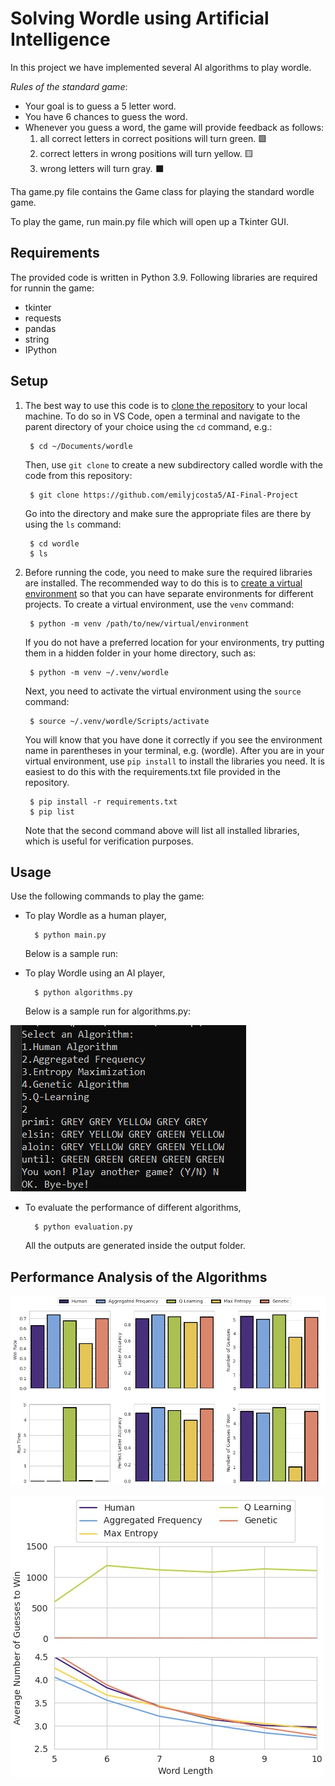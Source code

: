 # Solving Wordle using Artificial Intelligence

In this project we have implemented several AI algorithms to play wordle. 

*Rules of the standard game*:

* Your goal is to guess a 5 letter word.
* You have 6 chances to guess the word.
* Whenever you guess a word, the game will provide feedback as follows:
  1. all correct letters in correct positions will turn green. 🟩
  2. correct letters in wrong positions will turn yellow. 🟨
  3. wrong letters will turn gray. ⬛

Tha game.py file contains the Game class for playing the standard wordle game.

To play the game, run main.py file which will open up a Tkinter GUI.


## Requirements

The provided code is written in Python 3.9. Following libraries are required for runnin the game:

- tkinter
- requests
- pandas
- string
- IPython


## Setup

1. The best way to use this code is to [clone the repository](https://git-scm.com/book/en/v2/Git-Basics-Getting-a-Git-Repository) to your local machine. To do so in VS Code, open a terminal and navigate to the parent directory of your choice using the `cd` command, e.g.:

        $ cd ~/Documents/wordle

    Then, use `git clone` to create a new subdirectory called wordle with the code from this repository:

        $ git clone https://github.com/emilyjcosta5/AI-Final-Project

    Go into the directory and make sure the appropriate files are there by using the `ls` command:

        $ cd wordle
        $ ls

2. Before running the code, you need to make sure the required libraries are installed. The recommended way to do this is to [create a virtual environment](https://docs.python.org/3/library/venv.html) so that you can have separate environments for different projects. To create a virtual environment, use the `venv` command:

        $ python -m venv /path/to/new/virtual/environment

    If you do not have a preferred location for your environments, try putting them in a hidden folder in your home directory, such as:

        $ python -m venv ~/.venv/wordle

    Next, you need to activate the virtual environment using the `source` command:

        $ source ~/.venv/wordle/Scripts/activate

    You will know that you have done it correctly if you see the environment name in parentheses in your terminal, e.g. (wordle). After you are in your virtual environment, use `pip install` to install the libraries you need. It is easiest to do this with the requirements.txt file provided in the repository.

        $ pip install -r requirements.txt
        $ pip list

    Note that the second command above will list all installed libraries, which is useful for verification purposes.
    
    
 
## Usage

Use the following commands to play the game:

- To play Wordle as a human player,

        $ python main.py
        
  Below is a sample run:

  <p align="center>
    <img src="https://github.com/pranavbansal04/AI-Final-Project/blob/main/Images/game_example.png?raw=true" width="400" height="600">
  </p>



- To play Wordle using an AI player,

        $ python algorithms.py
        
  Below is a sample run for algorithms.py:
  
 ![img2](https://github.com/pranavbansal04/AI-Final-Project/blob/main/Images/algo_run.png?raw=true)


- To evaluate the performance of different algorithms,
  
        $ python evaluation.py
  
  All the outputs are generated inside the output folder.



## Performance Analysis of the Algorithms


![img112](https://github.com/pranavbansal04/AI-Final-Project/blob/main/Images/wordle_cmp_algos.jpg?raw=true)

![img11](https://github.com/pranavbansal04/AI-Final-Project/blob/main/Images/cmp_word_length.jpg?raw=true)